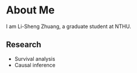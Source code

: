 # About Me

I am Li-Sheng Zhuang, a graduate student at NTHU.

## Research

- Survival analysis
- Causal inference
